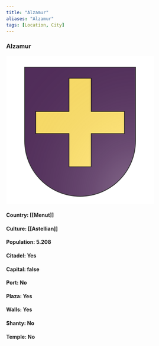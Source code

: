 ```yaml
---
title: "Alzamur"
aliases: "Alzamur"
tags: [Location, City]
---
```

### Alzamur
![](attachment/ed1209cfe918507fe4601312a4c2e0e9.svg)

#### Country: [[Menut]]

#### Culture: [[Astellian]]

#### Population: 5.208

#### Citadel: Yes

#### Capital: false

#### Port: No

#### Plaza: Yes

#### Walls: Yes

#### Shanty: No

#### Temple: No

